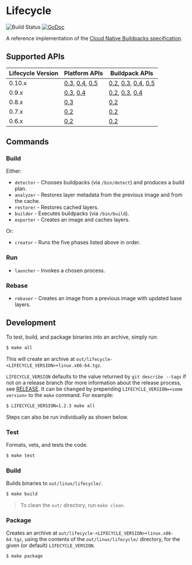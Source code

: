 # Lifecycle

![Build Status](https://github.com/buildpacks/lifecycle/workflows/build/badge.svg)
[![GoDoc](https://godoc.org/github.com/buildpacks/lifecycle?status.svg)](https://godoc.org/github.com/buildpacks/lifecycle)

A reference implementation of the [Cloud Native Buildpacks specification](https://github.com/buildpacks/spec).

## Supported APIs
Lifecycle Version | Platform APIs                            | Buildpack APIs |
------------------|------------------------------------------|----------------|
0.10.x            | [0.3][p/0.3], [0.4][p/0.4], [0.5][b/0.5] | [0.2][b/0.2], [0.3][b/0.3], [0.4][b/0.4], [0.5][b/0.5]
0.9.x             | [0.3][p/0.3], [0.4][p/0.4]               | [0.2][b/0.2], [0.3][b/0.3], [0.4][b/0.4]
0.8.x             | [0.3][p/0.3]                             | [0.2][b/0.2]
0.7.x             | [0.2][p/0.2]                             | [0.2][b/0.2]
0.6.x             | [0.2][p/0.2]                             | [0.2][b/0.2]

[b/0.2]: https://github.com/buildpacks/spec/blob/buildpack/v0.2/buildpack.md
[b/0.3]: https://github.com/buildpacks/spec/tree/buildpack/v0.3/buildpack.md
[b/0.4]: https://github.com/buildpacks/spec/tree/buildpack/v0.4/buildpack.md
[b/0.5]: https://github.com/buildpacks/spec/tree/buildpack/v0.5/buildpack.md
[p/0.2]: https://github.com/buildpacks/spec/blob/platform/v0.2/platform.md
[p/0.3]: https://github.com/buildpacks/spec/blob/platform/v0.3/platform.md
[p/0.4]: https://github.com/buildpacks/spec/blob/platform/v0.4/platform.md
[p/0.5]: https://github.com/buildpacks/spec/blob/platform/v0.5/platform.md

## Commands

### Build

Either:
* `detector` - Chooses buildpacks (via `/bin/detect`) and produces a build plan.
* `analyzer` - Restores layer metadata from the previous image and from the cache.
* `restorer` - Restores cached layers.
* `builder` -  Executes buildpacks (via `/bin/build`).
* `exporter` - Creates an image and caches layers.

Or:
* `creator` - Runs the five phases listed above in order.

### Run

* `launcher` - Invokes a chosen process.

### Rebase

* `rebaser` - Creates an image from a previous image with updated base layers.

## Development
To test, build, and package binaries into an archive, simply run:

```bash
$ make all
```
This will create an archive at `out/lifecycle-<LIFECYCLE_VERSION>+linux.x86-64.tgz`.

`LIFECYCLE_VERSION` defaults to the value returned by `git describe --tags` if not on a release branch (for more information about the release process, see [RELEASE](RELEASE.md). It can be changed by prepending `LIFECYCLE_VERSION=<some version>` to the
`make` command. For example:

```bash
$ LIFECYCLE_VERSION=1.2.3 make all
```

Steps can also be run individually as shown below.

### Test

Formats, vets, and tests the code.

```bash
$ make test
```

### Build

Builds binaries to `out/linux/lifecycle/`.

```bash
$ make build
```

> To clean the `out/` directory, run `make clean`.

### Package

Creates an archive at `out/lifecycle-<LIFECYCLE_VERSION>+linux.x86-64.tgz`, using the contents of the
`out/linux/lifecycle/` directory, for the given (or default) `LIFECYCLE_VERSION`.

```bash
$ make package
```

